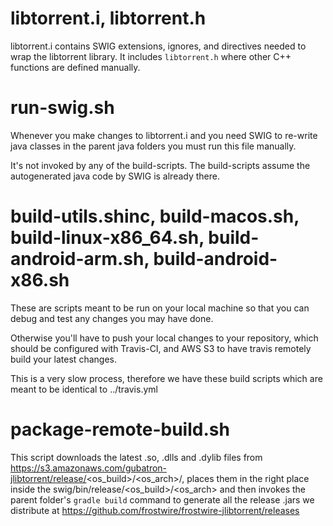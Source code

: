 # libtorrent.i, libtorrent.h

libtorrent.i contains SWIG extensions, ignores, and directives needed to wrap the libtorrent library.
It includes `libtorrent.h` where other C++ functions are defined manually.

# run-swig.sh

Whenever you make changes to libtorrent.i and you need SWIG to re-write java classes in the parent java folders you must run this file manually.

It's not invoked by any of the build-scripts. The build-scripts assume the autogenerated java code by SWIG is already there.

# build-utils.shinc, build-macos.sh, build-linux-x86_64.sh, build-android-arm.sh, build-android-x86.sh

These are scripts meant to be run on your local machine so that you can debug and test any changes you may have done.

Otherwise you'll have to push your local changes to your repository, which should be configured with Travis-CI, and AWS S3 to have travis remotely build your latest changes.

This is a very slow process, therefore we have these build scripts which are meant to be identical to ../travis.yml

# package-remote-build.sh

This script downloads the latest .so, .dlls and .dylib files from https://s3.amazonaws.com/gubatron-jlibtorrent/release/<os_build>/<os_arch>/<library>, places them in the right
place inside the swig/bin/release/<os_build>/<os_arch> and then invokes the parent folder's `gradle build` command to generate all the release .jars we distribute at
https://github.com/frostwire/frostwire-jlibtorrent/releases
